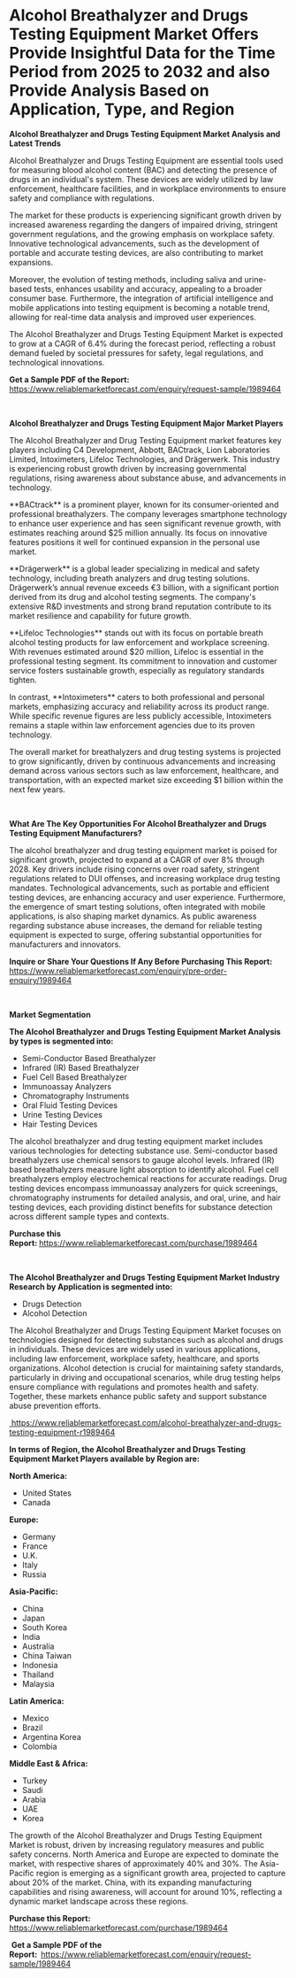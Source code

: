 <p><h1>Alcohol Breathalyzer and Drugs Testing Equipment Market Offers Provide Insightful Data for the Time Period from 2025 to 2032 and also Provide Analysis Based on Application, Type, and Region</h1></p><p><strong>Alcohol Breathalyzer and Drugs Testing Equipment Market Analysis and Latest Trends</strong></p>
<p><p>Alcohol Breathalyzer and Drugs Testing Equipment are essential tools used for measuring blood alcohol content (BAC) and detecting the presence of drugs in an individual's system. These devices are widely utilized by law enforcement, healthcare facilities, and in workplace environments to ensure safety and compliance with regulations. </p><p>The market for these products is experiencing significant growth driven by increased awareness regarding the dangers of impaired driving, stringent government regulations, and the growing emphasis on workplace safety. Innovative technological advancements, such as the development of portable and accurate testing devices, are also contributing to market expansions. </p><p>Moreover, the evolution of testing methods, including saliva and urine-based tests, enhances usability and accuracy, appealing to a broader consumer base. Furthermore, the integration of artificial intelligence and mobile applications into testing equipment is becoming a notable trend, allowing for real-time data analysis and improved user experiences. </p><p>The Alcohol Breathalyzer and Drugs Testing Equipment Market is expected to grow at a CAGR of 6.4% during the forecast period, reflecting a robust demand fueled by societal pressures for safety, legal regulations, and technological innovations.</p></p>
<p><strong>Get a Sample PDF of the Report:&nbsp;</strong> <a href="https://www.reliablemarketforecast.com/enquiry/request-sample/1989464?utm_campaign=2796&utm_medium=2&utm_source=Github&utm_content=ia&utm_term=16042025&utm_id=alcohol-breathalyzer-and-drugs-testing-equipment">https://www.reliablemarketforecast.com/enquiry/request-sample/1989464</a></p>
<p>&nbsp;</p>
<p><strong>Alcohol Breathalyzer and Drugs Testing Equipment Major Market Players</strong></p>
<p><p>The Alcohol Breathalyzer and Drug Testing Equipment market features key players including C4 Development, Abbott, BACtrack, Lion Laboratories Limited, Intoximeters, Lifeloc Technologies, and Drägerwerk. This industry is experiencing robust growth driven by increasing governmental regulations, rising awareness about substance abuse, and advancements in technology.</p><p>**BACtrack** is a prominent player, known for its consumer-oriented and professional breathalyzers. The company leverages smartphone technology to enhance user experience and has seen significant revenue growth, with estimates reaching around $25 million annually. Its focus on innovative features positions it well for continued expansion in the personal use market.</p><p>**Drägerwerk** is a global leader specializing in medical and safety technology, including breath analyzers and drug testing solutions. Drägerwerk’s annual revenue exceeds €3 billion, with a significant portion derived from its drug and alcohol testing segments. The company's extensive R&D investments and strong brand reputation contribute to its market resilience and capability for future growth.</p><p>**Lifeloc Technologies** stands out with its focus on portable breath alcohol testing products for law enforcement and workplace screening. With revenues estimated around $20 million, Lifeloc is essential in the professional testing segment. Its commitment to innovation and customer service fosters sustainable growth, especially as regulatory standards tighten.</p><p>In contrast, **Intoximeters** caters to both professional and personal markets, emphasizing accuracy and reliability across its product range. While specific revenue figures are less publicly accessible, Intoximeters remains a staple within law enforcement agencies due to its proven technology.</p><p>The overall market for breathalyzers and drug testing systems is projected to grow significantly, driven by continuous advancements and increasing demand across various sectors such as law enforcement, healthcare, and transportation, with an expected market size exceeding $1 billion within the next few years.</p></p>
<p>&nbsp;</p>
<p><strong>What Are The Key Opportunities For Alcohol Breathalyzer and Drugs Testing Equipment Manufacturers?</strong></p>
<p><p>The alcohol breathalyzer and drug testing equipment market is poised for significant growth, projected to expand at a CAGR of over 8% through 2028. Key drivers include rising concerns over road safety, stringent regulations related to DUI offenses, and increasing workplace drug testing mandates. Technological advancements, such as portable and efficient testing devices, are enhancing accuracy and user experience. Furthermore, the emergence of smart testing solutions, often integrated with mobile applications, is also shaping market dynamics. As public awareness regarding substance abuse increases, the demand for reliable testing equipment is expected to surge, offering substantial opportunities for manufacturers and innovators.</p></p>
<p><strong>Inquire or Share Your Questions If Any Before Purchasing This Report:</strong> <a href="https://www.reliablemarketforecast.com/enquiry/pre-order-enquiry/1989464?utm_campaign=2796&utm_medium=2&utm_source=Github&utm_content=ia&utm_term=16042025&utm_id=alcohol-breathalyzer-and-drugs-testing-equipment">https://www.reliablemarketforecast.com/enquiry/pre-order-enquiry/1989464</a></p>
<p>&nbsp;</p>
<p><strong>Market Segmentation</strong></p>
<p><strong>The Alcohol Breathalyzer and Drugs Testing Equipment Market Analysis by types is segmented into:</strong></p>
<p><ul><li>Semi-Conductor Based Breathalyzer</li><li>Infrared (IR) Based Breathalyzer</li><li>Fuel Cell Based Breathalyzer</li><li>Immunoassay Analyzers</li><li>Chromatography Instruments</li><li>Oral Fluid Testing Devices</li><li>Urine Testing Devices</li><li>Hair Testing Devices</li></ul></p>
<p><p>The alcohol breathalyzer and drug testing equipment market includes various technologies for detecting substance use. Semi-conductor based breathalyzers use chemical sensors to gauge alcohol levels. Infrared (IR) based breathalyzers measure light absorption to identify alcohol. Fuel cell breathalyzers employ electrochemical reactions for accurate readings. Drug testing devices encompass immunoassay analyzers for quick screenings, chromatography instruments for detailed analysis, and oral, urine, and hair testing devices, each providing distinct benefits for substance detection across different sample types and contexts.</p></p>
<p><strong>Purchase this Report:&nbsp;</strong><a href="https://www.reliablemarketforecast.com/purchase/1989464?utm_campaign=2796&utm_medium=2&utm_source=Github&utm_content=ia&utm_term=16042025&utm_id=alcohol-breathalyzer-and-drugs-testing-equipment">https://www.reliablemarketforecast.com/purchase/1989464</a></p>
<p>&nbsp;</p>
<p><strong>The Alcohol Breathalyzer and Drugs Testing Equipment Market Industry Research by Application is segmented into:</strong></p>
<p><ul><li>Drugs Detection</li><li>Alcohol Detection</li></ul></p>
<p><p>The Alcohol Breathalyzer and Drugs Testing Equipment Market focuses on technologies designed for detecting substances such as alcohol and drugs in individuals. These devices are widely used in various applications, including law enforcement, workplace safety, healthcare, and sports organizations. Alcohol detection is crucial for maintaining safety standards, particularly in driving and occupational scenarios, while drug testing helps ensure compliance with regulations and promotes health and safety. Together, these markets enhance public safety and support substance abuse prevention efforts.</p></p>
<p><a href="https://www.reliablemarketforecast.com/alcohol-breathalyzer-and-drugs-testing-equipment-r1989464?utm_campaign=2796&utm_medium=2&utm_source=Github&utm_content=ia&utm_term=16042025&utm_id=alcohol-breathalyzer-and-drugs-testing-equipment">&nbsp;https://www.reliablemarketforecast.com/alcohol-breathalyzer-and-drugs-testing-equipment-r1989464</a></p>
<p><strong>In terms of Region, the Alcohol Breathalyzer and Drugs Testing Equipment Market Players available by Region are:</strong></p>
<p>
    <p> <strong> North America: </strong>
        <ul>
            <li>United States</li>
            <li>Canada</li>
        </ul>
        </p> 
    <p> <strong> Europe: </strong>
        <ul>
            <li>Germany</li>
            <li>France</li>
            <li>U.K.</li>
            <li>Italy</li>
            <li>Russia</li>
        </ul>
        </p> 
    <p> <strong> Asia-Pacific: </strong>
        <ul>
            <li>China</li>
            <li>Japan</li>
            <li>South Korea</li>
            <li>India</li>
            <li>Australia</li>
            <li>China Taiwan</li>
            <li>Indonesia</li>
            <li>Thailand</li>
            <li>Malaysia</li>
        </ul>
        </p> 
    <p> <strong> Latin America: </strong>
        <ul>
            <li>Mexico</li>
            <li>Brazil</li>
            <li>Argentina Korea</li>
            <li>Colombia</li>
        </ul>
        </p> 
    <p> <strong> Middle East & Africa: </strong>
        <ul>
            <li>Turkey</li>
            <li>Saudi</li>
            <li>Arabia</li>
            <li>UAE</li>
            <li>Korea</li>
        </ul>
    </p>
    </p>
<p><p>The growth of the Alcohol Breathalyzer and Drugs Testing Equipment Market is robust, driven by increasing regulatory measures and public safety concerns. North America and Europe are expected to dominate the market, with respective shares of approximately 40% and 30%. The Asia-Pacific region is emerging as a significant growth area, projected to capture about 20% of the market. China, with its expanding manufacturing capabilities and rising awareness, will account for around 10%, reflecting a dynamic market landscape across these regions.</p></p>
<p><strong>Purchase this Report: </strong><a href="https://www.reliablemarketforecast.com/purchase/1989464?utm_campaign=2796&utm_medium=2&utm_source=Github&utm_content=ia&utm_term=16042025&utm_id=alcohol-breathalyzer-and-drugs-testing-equipment">https://www.reliablemarketforecast.com/purchase/1989464</a></p>
<p>&nbsp;<strong>Get a Sample PDF of the Report:&nbsp;&nbsp;</strong><a href="https://www.reliablemarketforecast.com/enquiry/request-sample/1989464?utm_campaign=2796&utm_medium=2&utm_source=Github&utm_content=ia&utm_term=16042025&utm_id=alcohol-breathalyzer-and-drugs-testing-equipment">https://www.reliablemarketforecast.com/enquiry/request-sample/1989464</a></p>
<p><strong></strong></p>
<p><p></p><p></p><p></p></p>